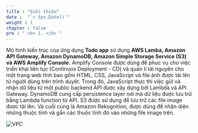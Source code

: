 ```yaml
---
title : "Giới thiệu"
date :  "`r Sys.Date()`" 
weight : 1 
chapter : false
pre : " <b> 1. </b> "
---
```

Mô hình kiến trúc của ứng dụng **Todo app** sử dụng **AWS Lamba, Amazon API Gateway, Amazon DynamoDB, Amazon Simple Storage Service (S3) và AWS Amplify Console.** Amplify Console được dùng để phục vụ cho việc triển khai liên tục (Continuos Deployment - CD) và quản lí tài nguyên cho một trang web tĩnh bao gồm HTML, CSS, JavaScript và file ảnh được tải lên từ người dùng trên trình duyệt. Trong đó, JavaScript thực thi việc gửi và nhận dữ liệu từ một public backend API được xây dựng bởi Lambda và API Gateway. DynamoDB cung cấp persistence layer nơi mà dữ liệu được lưu trữ bằng Lambda function từ API. S3 được sử dụng để lưu trữ các file image được tải lên. Và cuối cùng là Amazon Rekognition, được dùng để nhận diện những thuộc tính và gắn các thuộc tính đó vào những file image trên.

![VPC](/images/arc-01.png)

